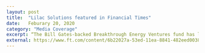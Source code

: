```yaml
---
layout: post
title:  "Lilac Solutions featured in Financial Times"
date:   Feburary 20, 2020
category: "Media Coverage"
excerpt: “The Bill Gates-backed Breakthrough Energy Ventures fund has led a $20m investment into a start-up promising a more efficient way to extract lithium for batteries. Oakland-based Lilac Solutions says its ion exchange technology will enable a “massive increase in lithium supply needed for electric vehicles” from brine-based deposits.“
external: https://www.ft.com/content/6b22027a-53ed-11ea-8841-482eed0038b1
---
```


